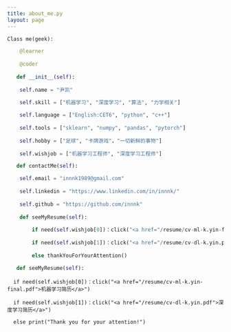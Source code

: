 ```yaml
---
title: about_me.py
layout: page
---
```

```python
Class me(geek):

	@learner
	
	@coder
	
   def __init__(self):
   
    self.name = "尹凯"

    self.skill = ["机器学习", "深度学习", "算法", "力学相关"]
    
    self.language = ["English:CET6", "python", "c++"]
    
    self.tools = ["sklearn", "numpy", "pandas", "pytorch"]
    
    self.hobby = ["足球", "卡牌游戏"，"一切新鲜的事物"]
	
	self.wishjob = ["机器学习工程师", "深度学习工程师"]

   def contactMe(self):

    self.email = "innnk1989@gmail.com"
    
    self.linkedin = "https://www.linkedin.com/in/innnk/"
    
    self.github = "https://github.com/innnk"
	
	def seeMyResume(self):
  
    	if need(self.wishjob[0])：click("<a href="/resume/cv-ml-k.yin-final.pdf">机器学习简历</a>")
		
        if need(self.wishjob[1])：click("<a href="/resume/cv-dl-k.yin.pdf">深度学习简历</a>")
		
        else thankYouForYourAttention()

   def seeMyResume(self):
 ```  
      if need(self.wishjob[0])：click("<a href="/resume/cv-ml-k.yin-final.pdf">机器学习简历</a>")
		
      if need(self.wishjob[1])：click("<a href="/resume/cv-dl-k.yin.pdf">深度学习简历</a>")
		
      else print("Thank you for your attention!")
